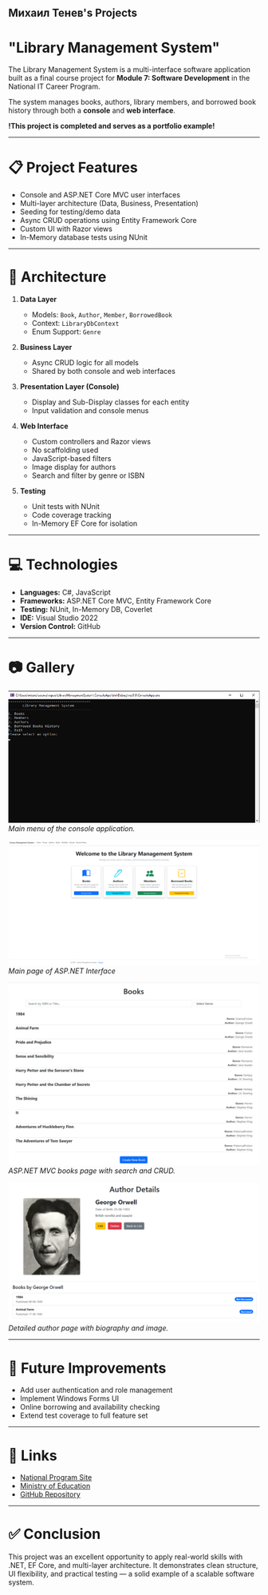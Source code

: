 ## Михаил Тенев's Projects

# "Library Management System"

The Library Management System is a multi-interface software application built as a final course project for **Module 7: Software Development** in the National IT Career Program.

The system manages books, authors, library members, and borrowed book history through both a **console** and **web interface**.

**!This project is completed and serves as a portfolio example!**

---

# 📋 Project Features

- Console and ASP.NET Core MVC user interfaces
- Multi-layer architecture (Data, Business, Presentation)
- Seeding for testing/demo data
- Async CRUD operations using Entity Framework Core
- Custom UI with Razor views
- In-Memory database tests using NUnit

---

# 🧱 Architecture

1. **Data Layer**
   - Models: `Book`, `Author`, `Member`, `BorrowedBook`
   - Context: `LibraryDbContext`
   - Enum Support: `Genre`

2. **Business Layer**
   - Async CRUD logic for all models
   - Shared by both console and web interfaces

3. **Presentation Layer (Console)**
   - Display and Sub-Display classes for each entity
   - Input validation and console menus

4. **Web Interface**
   - Custom controllers and Razor views
   - No scaffolding used
   - JavaScript-based filters
   - Image display for authors
   - Search and filter by genre or ISBN

5. **Testing**
   - Unit tests with NUnit
   - Code coverage tracking
   - In-Memory EF Core for isolation

---

# 💻 Technologies

- **Languages:** C#, JavaScript
- **Frameworks:** ASP.NET Core MVC, Entity Framework Core
- **Testing:** NUnit, In-Memory DB, Coverlet
- **IDE:** Visual Studio 2022
- **Version Control:** GitHub

---

# 📷 Gallery

![Console View](/images/console-menu.png)
*Main menu of the console application.*

![Books View](/images/main-page.png)
*Main page of ASP.NET Interface*

![Books View](/images/books-page.png)
*ASP.NET MVC books page with search and CRUD.*

![Author Page](/images/author-details.png)
*Detailed author page with biography and image.*

---

# 🚀 Future Improvements

- Add user authentication and role management
- Implement Windows Forms UI
- Online borrowing and availability checking
- Extend test coverage to full feature set

---

# 📌 Links

- [National Program Site](https://it-kariera.mon.bg)
- [Ministry of Education](https://www.mon.bg)
- [GitHub Repository](https://github.com/m10ev/LibraryManagementSystem)

---

# ✅ Conclusion

This project was an excellent opportunity to apply real-world skills with .NET, EF Core, and multi-layer architecture. It demonstrates clean structure, UI flexibility, and practical testing — a solid example of a scalable software system.
